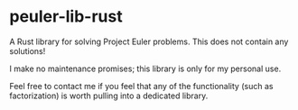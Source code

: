 # peuler-lib-rust
A Rust library for solving Project Euler problems. This does not contain any solutions!

I make no maintenance promises; this library is only for my personal use.

Feel free to contact me if you feel that any of the functionality (such as factorization) is worth pulling into a dedicated library.
